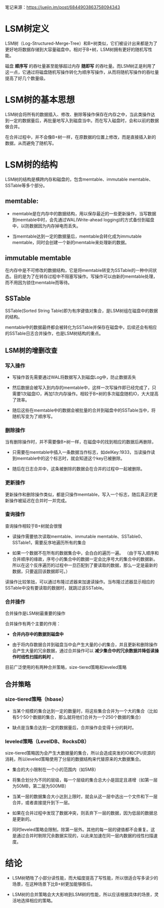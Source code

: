笔记来源：https://juejin.im/post/6844903863758094343

# LSM树定义
LSM树（Log-Structured-Merge-Tree）和B+树类似，它们被设计出来都是为了更好地将数据存储到大容量磁盘中。相对于B+树，LSM树拥有更好的随机写性能。

磁盘 **顺序写** 的吞吐量甚至能够超过内存 **随即写** 的吞吐量。而LSM树正是利用了这一点，它通过将磁盘随机写操作转化为顺序写操作，从而将随机写操作的吞吐量提高了好几个数量级。

# LSM树的基本思想
LSM树会将所有的数据插入、修改、删除等操作保存在内存之中，当此类操作达到一定的数据量后，再批量地写入到磁盘当中。而在写入磁盘时，会和以前的数据做合并。

在合并过程中，并不会像B+树一样，在原数据的位置上修改，而是直接插入新的数据，从而避免了随机写。

# LSM树的结构
LSM树的结构是横跨内存和磁盘的，包含memtable、immutable memtable、SSTable等多个部分。

## memtable:

* memtable是在内存中的数据结构，用以保存最近的一些更新操作，当写数据到memtable中时，会先通过WAL(Write-ahead logging)的方式备份到磁盘中，以防数据因为内存掉电而丢失。

* 当memtable达到一定的数据量后，memtable会转化成为immutable memtable，同时会创建一个新的memtable来处理新的数据。

## immutable memtable
在内存中是不可修改的数据结构，它是将memtable转变为SSTable的一种中间状态。目的是为了在转存过程中不阻塞写操作。写操作可以由新的memtable处理，而不用因为锁住memtable而等待。

## SSTable
SSTable(Sorted String Table)即为有序键值对集合，是LSM树组在磁盘中的数据的结构。

memtable中的数据最终都会被转化为SSTable并保存在磁盘中，后续还会有相应的SSTable日志合并操作，也是LSM树结构的重点。

## LSM树的增删改查
### 写入操作
* 写操作首先需要通过WAL将数据写入到磁盘Log中，防止数据丢失

* 然后数据会被写入到内存的memtable中，这样一次写操作即已经完成了，只需要1次磁盘IO，再加1次内存操作。相较于B+树的多次磁盘随机IO，大大提高了效率。

* 随后这些在memtable中的数据会被批量的合并到磁盘中的SSTable当中，将随机写变为了顺序写。

### 删除操作
当有删除操作时，并不需要像B+树一样，在磁盘中的找到相应的数据后再删除，

* 只需要在memtable中插入一条数据当作标志，如delKey:1933，当读操作读到memtable中的这个标志时，就会知道这个key已被删除。

* 随后在日志合并中，这条被删除的数据会在合并的过程中一起被删除。

### 更新操作
更新操作和删除操作类似，都是只操作memtable，写入一个标志，随后真正的更新操作被延迟在合并时一并完成。

### 查询操作
查询操作相较于B+树就会很慢

* 读操作需要依次读取memtable、immutable memtable、SSTable0、SSTable1，需要反序地遍历所有的集合

* 如果一个数据不在所有的数据集合中，会白白的遍历一遍。
（由于写入顺序和合并顺序的缘故，序号小的集合中的数据一定会比序号大的集合中的数据新。所以在这个反序遍历的过程中一旦匹配到了要读取的数据，那么一定是最新的数据，只要返回该数据即可。）

读操作比较笨拙，可以通过布隆过滤器来加速读操作。当布隆过滤器显示相应的SSTable中没有要读取的数据时，就跳过该SSTable。

### 合并操作
合并操作是LSM树最重要的操作

合并操作有两个主要的作用：

* **合并内存中的数据到磁盘中**

* 由于将内存数据合并到磁盘当中会产生大量的小的集合，并且更新和删除操作会产生大量的冗余数据，通过合并操作可以 **减少集合中的冗余数据并降低读操作时线性扫描的耗时** 。

目前广泛使用的有两种合并策略，size-tiered策略和leveled策略

## 合并策略
### size-tiered策略（hbase）

* 当某个规模的集合达到一定的数量时，将这些集合合并为一个大的集合（比如有5个50个数据的集合，那么就将他们合并为一个250个数据的集合）

* 缺点是当集合达到一定的数据量后，合并操作会变得十分的耗时。

### leveled策略（LevelDB、RocksDB）

size-tiered策略因为会产生大数据量的集合，所以会造成突发的IO和CPU资源的消耗，所以leveled策略使用了分层的数据结构来代替原来的大数据集合。

* 集合的大小限制在一个小的范围内（如5MB）

* 将集合划分为不同的层级，每一个层级的集合总大小是固定且递增（如第一层为50MB，第二层为500MB）

* 当某一层的数据集合大小达到上限时，就会从这一层中选出一个文件和下一层合并，或者直接提升到下一层。

* 如果在合并过程中发现了数据冲突，则丢弃下一层的数据，因为低层的数据总是更新的。

* 同时leveled策略会限制，除第一层外。其他的每一层的键值都不会重复。这是通过合并时剔除冗余数据实现的，以此来加速在同一层内数据的线性扫描速度。

# 结论
* LSM树牺牲了小部分读性能，而大幅度提高了写性能，所以很适合写多读少的场景，在这种场景下比B+树更加能够胜任。

* LSM树的合并策略会大大影响到LSM树的性能，所以应该根据具体的场景，灵活地选择相应的策略。



